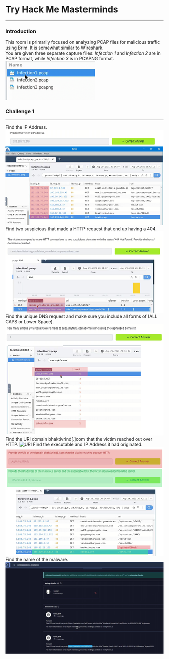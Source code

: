 # Try Hack Me Masterminds
---
### Introduction 
This room is primarily focused on analyzing PCAP files for malicious traffic using Brim. It is somewhat similar to Wireshark.  
You are given three separate capture files: _Infection 1_ and _Infection 2_ are in PCAP format, while _Infection 3_ is in PCAPNG format.
![Pcap files](Images/Pcaps.png)
### Challenge 1
---
Find the IP Address.
![IP Address](Images/IPAddressQuestionA1.png)
 Find two suspicious that made a HTTP request that end up having a 404. 
![404 Error](Images/404ErrorQuestionA2.png)
Find the unique DNS request and make sure you include all forms of (ALL CAPS or Lower Space).
![Unique DNS](Images/TotalUniqueIDQuestionA3.png)
Find the URI domain bhaktivrind[.]com that the victim reached out over HTTP.
![URI](URIQuestion05.png)
Find the executable and IP Address it had originated.
![IP and Executable](Images/MalciousIPandExecutableBinaryQuestionA4.png)
Find the name of the malware.
![IP and Executable](Images/MalwareName.png)